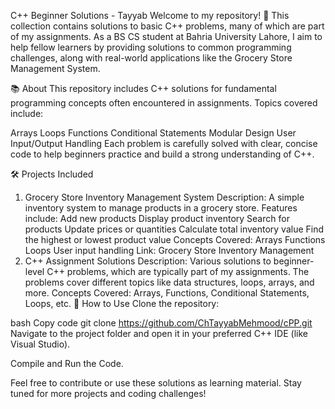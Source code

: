C++ Beginner Solutions - Tayyab
Welcome to my repository! 👋 This collection contains solutions to basic C++ problems, many of which are part of my assignments. As a BS CS student at Bahria University Lahore, I aim to help fellow learners by providing solutions to common programming challenges, along with real-world applications like the Grocery Store Management System.

📚 About
This repository includes C++ solutions for fundamental programming concepts often encountered in assignments. Topics covered include:

Arrays
Loops
Functions
Conditional Statements
Modular Design
User Input/Output Handling
Each problem is carefully solved with clear, concise code to help beginners practice and build a strong understanding of C++.

🛠️ Projects Included
1. Grocery Store Inventory Management System
Description: A simple inventory system to manage products in a grocery store. Features include:
Add new products
Display product inventory
Search for products
Update prices or quantities
Calculate total inventory value
Find the highest or lowest product value
Concepts Covered:
Arrays
Functions
Loops
User input handling
Link: Grocery Store Inventory Management
2. C++ Assignment Solutions
Description: Various solutions to beginner-level C++ problems, which are typically part of my assignments. The problems cover different topics like data structures, loops, arrays, and more.
Concepts Covered: Arrays, Functions, Conditional Statements, Loops, etc.
🚀 How to Use
Clone the repository:

bash
Copy code
git clone https://github.com/ChTayyabMehmood/cPP.git
Navigate to the project folder and open it in your preferred C++ IDE (like Visual Studio).

Compile and Run the Code.

Feel free to contribute or use these solutions as learning material. Stay tuned for more projects and coding challenges!
